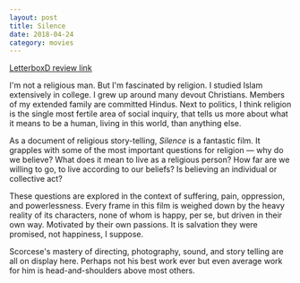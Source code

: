 ```yaml
---
layout: post
title: Silence 
date: 2018-04-24
category: movies
---
```

 
[LetterboxD review link](https://letterboxd.com/samarthbhaskar/film/silence/)

I'm not a religious man. But I'm fascinated by religion. I studied Islam extensively in college. I grew up around many devout Christians. Members of my extended family are committed Hindus. Next to politics, I think religion is the single most fertile area of social inquiry, that tells us more about what it means to be a human, living in this world, than anything else. 

As a document of religious story-telling, <em>Silence</em> is a fantastic film. It grapples with some of the most important questions for religion — why do we believe? What does it mean to live as a religious person? How far are we willing to go, to live according to our beliefs? Is believing an individual or collective act? 

These questions are explored in the context of suffering, pain, oppression, and powerlessness. Every frame in this film is weighed down by the heavy reality of its characters, none of whom is happy, per se, but driven in their own way. Motivated by their own passions. It is salvation they were promised, not happiness, I suppose.

Scorcese's mastery of directing, photography, sound, and story telling are all on display here. Perhaps not his best work ever but even average work for him is head-and-shoulders above most others.